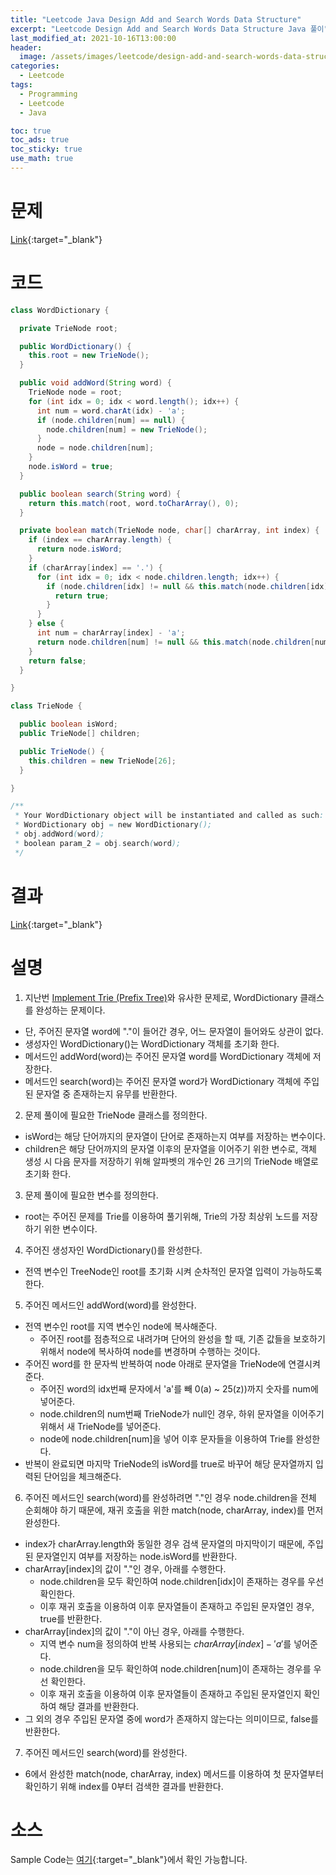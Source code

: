 ```yaml
---
title: "Leetcode Java Design Add and Search Words Data Structure"
excerpt: "Leetcode Design Add and Search Words Data Structure Java 풀이"
last_modified_at: 2021-10-16T13:00:00
header:
  image: /assets/images/leetcode/design-add-and-search-words-data-structure.png
categories:
  - Leetcode
tags:
  - Programming
  - Leetcode
  - Java

toc: true
toc_ads: true
toc_sticky: true
use_math: true
---
```

# 문제
[Link](https://leetcode.com/problems/design-add-and-search-words-data-structure/){:target="_blank"}

# 코드
```java
class WordDictionary {

  private TrieNode root;

  public WordDictionary() {
    this.root = new TrieNode();
  }

  public void addWord(String word) {
    TrieNode node = root;
    for (int idx = 0; idx < word.length(); idx++) {
      int num = word.charAt(idx) - 'a';
      if (node.children[num] == null) {
        node.children[num] = new TrieNode();
      }
      node = node.children[num];
    }
    node.isWord = true;
  }

  public boolean search(String word) {
    return this.match(root, word.toCharArray(), 0);
  }

  private boolean match(TrieNode node, char[] charArray, int index) {
    if (index == charArray.length) {
      return node.isWord;
    }
    if (charArray[index] == '.') {
      for (int idx = 0; idx < node.children.length; idx++) {
        if (node.children[idx] != null && this.match(node.children[idx], charArray, index + 1)) {
          return true;
        }
      }
    } else {
      int num = charArray[index] - 'a';
      return node.children[num] != null && this.match(node.children[num], charArray, index + 1);
    }
    return false;
  }

}

class TrieNode {

  public boolean isWord;
  public TrieNode[] children;

  public TrieNode() {
    this.children = new TrieNode[26];
  }

}

/**
 * Your WordDictionary object will be instantiated and called as such:
 * WordDictionary obj = new WordDictionary();
 * obj.addWord(word);
 * boolean param_2 = obj.search(word);
 */
```

# 결과
[Link](https://leetcode.com/submissions/detail/571923823/){:target="_blank"}

# 설명
1. 지난번 [Implement Trie (Prefix Tree)](../implement-trie-prefix-tree)와 유사한 문제로, WordDictionary 클래스를 완성하는 문제이다.
- 단, 주어진 문자열 word에 "."이 들어간 경우, 어느 문자열이 들어와도 상관이 없다.
- 생성자인 WordDictionary()는 WordDictionary 객체를 초기화 한다.
- 메서드인 addWord(word)는 주어진 문자열 word를 WordDictionary 객체에 저장한다.
- 메서드인 search(word)는 주어진 문자열 word가 WordDictionary 객체에 주입된 문자열 중 존재하는지 유무를 반환한다.

2. 문제 풀이에 필요한 TrieNode 클래스를 정의한다.
- isWord는 해당 단어까지의 문자열이 단어로 존재하는지 여부를 저장하는 변수이다.
- children은 해당 단어까지의 문자열 이후의 문자열을 이어주기 위한 변수로, 객체 생성 시 다음 문자를 저장하기 위해 알파벳의 개수인 26 크기의 TrieNode 배열로 초기화 한다.

3. 문제 풀이에 필요한 변수를 정의한다.
- root는 주어진 문제를 Trie를 이용하여 풀기위해, Trie의 가장 최상위 노드를 저장하기 위한 변수이다.

4. 주어진 생성자인 WordDictionary()를 완성한다.
- 전역 변수인 TreeNode인 root를 초기화 시켜 순차적인 문자열 입력이 가능하도록 한다.

5. 주어진 메서드인 addWord(word)를 완성한다.
- 전역 변수인 root를 지역 변수인 node에 복사해준다.
  - 주어진 root를 점층적으로 내려가며 단어의 완성을 할 때, 기존 값들을 보호하기 위해서 node에 복사하여 node를 변경하며 수행하는 것이다.
- 주어진 word를 한 문자씩 반복하여 node 아래로 문자열을 TrieNode에 연결시켜준다.
  - 주어진 word의 idx번째 문자에서 'a'를 빼 0(a) ~ 25(z))까지 숫자를 num에 넣어준다.
  - node.children의 num번째 TrieNode가 null인 경우, 하위 문자열을 이어주기 위해서 새 TrieNode를 넣어준다.
  - node에 node.children[num]을 넣어 이후 문자들을 이용하여 Trie를 완성한다.
- 반복이 완료되면 마지막 TrieNode의 isWord를 true로 바꾸어 해당 문자열까지 입력된 단어임을 체크해준다.

6. 주어진 메서드인 search(word)를 완성하려면 "."인 경우 node.children을 전체 순회해야 하기 때문에, 재귀 호출을 위한 match(node, charArray, index)를 먼저 완성한다.
- index가 charArray.length와 동일한 경우 검색 문자열의 마지막이기 때문에, 주입된 문자열인지 여부를 저장하는 node.isWord를 반환한다.
- charArray[index]의 값이 "."인 경우, 아래를 수행한다.
  - node.children을 모두 확인하여 node.children[idx]이 존재하는 경우를 우선 확인한다.
  - 이후 재귀 호출을 이용하여 이후 문자열들이 존재하고 주입된 문자열인 경우, true를 반환한다.
- charArray[index]의 값이 "."이 아닌 경우, 아래를 수행한다.
  - 지역 변수 num을 정의하여 반복 사용되는 $charArray[index] - 'a'$를 넣어준다.
  - node.children을 모두 확인하여 node.children[num]이 존재하는 경우를 우선 확인한다.
  - 이후 재귀 호출을 이용하여 이후 문자열들이 존재하고 주입된 문자열인지 확인하여 해당 결과를 반환한다.
- 그 외의 경우 주입된 문자열 중에 word가 존재하지 않는다는 의미이므로, false를 반환한다.

7. 주어진 메서드인 search(word)를 완성한다.
- 6에서 완성한 match(node, charArray, index) 메서드를 이용하여 첫 문자열부터 확인하기 위해 index를 0부터 검색한 결과를 반환한다.

# 소스
Sample Code는 [여기](https://github.com/GracefulSoul/leetcode/blob/master/src/main/java/gracefulsoul/problems/DesignAddAndSearchWordsDataStructure.java){:target="_blank"}에서 확인 가능합니다.